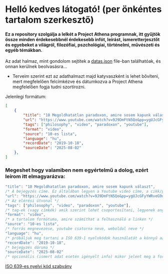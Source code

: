 # Helló kedves látogató! (per önkéntes tartalom szerkesztő)

#### Ez a repository szolgálja a lelkét a Project Athena programnak, itt gyűjtök össze minden érdekesebbnél érdekesebb infót, leírást, ismeretterjesztőt és egyebeket a világról, filozófiai, pszchológiai, történelmi, művészeti és egyéb témákban.

Az adat halmaz, mint gondolom sejtitek a [datas.json](datas.json) file-ban találhatóak, és onnan kerülnek beolvasásra...
- Terveim szerint ezt az adathalmazt majd katyvaszként is lehet bővíteni, mert megfelelően felcímkézve és dátumkozva a Project Athena megfelelően fogja tudni szortírozni.

Jelenlegi formátum:
```json
[
    {
        "title": "10 Megoldhatatlan paradoxon, amire sosem kapunk választ", 
        "url": "https://www.youtube.com/watch?v=9J9DmFtN5Qo&pp=ygUJcGFyYWRveG9u",
        "tags": ["philosophy", "video", "paradoxon", "youtube"],
        "format": "video",
        "source": "10-es lista",
        "language": "hu",
        "recordDate": "2019-10-18",
        "sourceDate": "2025-08-02"
    },
]
```
### Megeshet hogy valamiben nem egyértelmű a dolog, ezért leírom itt elmagyarázva:
```js
"title": "10 Megoldhatatlan paradoxon, amire sosem kapunk választ",  
/* A bejegyzés címe. Ez általában legyen a Youtube videó címe, a cikk/poszt címe, illetve ha nincs, akkor valamikomolyan vehető címet adjunk neki */
"url": "https://www.youtube.com/watch?v=9J9DmFtN5Qo&pp=ygUJcGFyYWRveG9u", 
/* Az elérési útvonal */
"tags": ["philosophy", "video", "paradoxon", "youtube"],
/* tag-ek (vagy címkék) amik szerint lehet csoportosítani, legyenek angol slug megnevezések, amikhez tudunk majd forításokat rendelni a későbbiekben*/
"format": "video",
/* a tartalom formátuma, amire számíthat a felhasználó a linken */
"source": "10-es lista",
/* forrás megnevezése, youtube csatorna neve, weboldal neve */
"language": "hu",
/* próbáljuk meg tartani a ISO 639-1 nyelvkódok használatát a könnyű azonosítás érdekében (angol esetében inkább használjuk az "en-us" kódot, hogy brit és amerikai zászlót vegyítve jelenítsük meg) */
"recordDate": "2019-10-18",
/* bejegyzés dáruma */
"sourceDate": "2025-08-02"
/* opcionális (ismert adat esetén igényelt info) mikor jelent meg a forrás */
```

[ISO 639-es nyelvi kód szabvány](https://www.wikiwand.com/en/articles/List_of_ISO_639_language_codes)